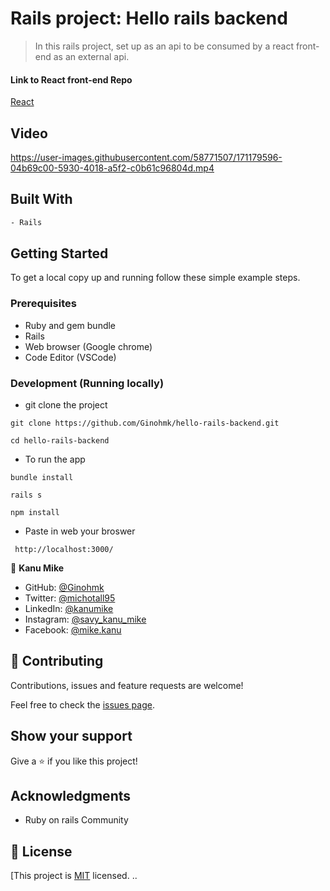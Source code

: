 # Rails project: Hello rails backend

> In this rails project, set up as an api to be consumed by a react front-end as an external api.

#### Link to React front-end Repo

[React](https://github.com/Ginohmk/hello-react-front-end/pull/1)

## Video

https://user-images.githubusercontent.com/58771507/171179596-04b69c00-5930-4018-a5f2-c0b61c96804d.mp4

## Built With

```bash
- Rails
```

## Getting Started

To get a local copy up and running follow these simple example steps.

### Prerequisites

- Ruby and gem bundle
- Rails
- Web browser (Google chrome)
- Code Editor (VSCode)

### Development (Running locally)

- git clone the project

```
git clone https://github.com/Ginohmk/hello-rails-backend.git
```

```
cd hello-rails-backend
```

- To run the app

```
bundle install
```

```
rails s
```

```
npm install
```

- Paste in web your broswer

```
 http://localhost:3000/
```

👤 **Kanu Mike**

- GitHub: [@Ginohmk](https://github.com/Ginohmk)
- Twitter: [@michotall95](https://www.twitter.com/michotall95)
- LinkedIn: [@kanumike](https://www.linkedin.com/in/kanu-mike-497119211/)
- Instagram: [@savy_kanu_mike](https/instagram.com/savy_kanu_mike)
- Facebook: [@mike.kanu](https://www.facebook.com/mike.kanu)

## 🤝 Contributing

Contributions, issues and feature requests are welcome!

Feel free to check the [issues page](https://github.com/Ginohmk/hello-rails-backend/issues).

## Show your support

Give a ⭐️ if you like this project!

## Acknowledgments

- Ruby on rails Community

## 📝 License

[This project is [MIT](https://github.com/Ginohmk/hello-rails-backend/blob/dev/LICENSE) licensed.
..
